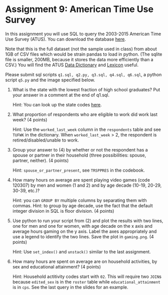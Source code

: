 # Assignment 9: American Time Use Survey
In this assignment you will use SQL to query the 2003-2015 American Time Use Survey (ATUS). You can download the database [here](https://uchicago.app.box.com/s/1yvi09mtje40ep21mf4vt3obm70fvsms).

Note that this is the full dataset (not the sample used in class) from about 1GB of CSV files which would be strain pandas to load in python. (The sqlite file is smaller, 200MB, because it stores the data more efficiently than a CSV.) You will find the ATUS [Data Dictionary](https://www.bls.gov/tus/atuscpscodebk16.pdf) and [Lexicon](https://www.bls.gov/tus/lexiconwex2016.pdf) useful.

Please submit sql scripts `q1.sql, q2.py, q3.sql, q4.sql, q6.sql`, a python script `q5.py` and the image specified below.

1. What is the state with the lowest fraction of high school graduates? Put your answer in a comment at the end of q1.sql.

    Hint: You can look up the state codes [here](https://www.census.gov/geo/reference/ansi_statetables.html).

2. What proportion of respondents who are eligible to work did work last week? (4 points)

    Hint: Use the `worked_last_week` column in the `respondents` table and see `TUFWK` in the dictionary. When `worked_last_week` > 2, the respondent is retired/disabled/unable to work.

3. Group your answer to (4) by whether or not the respondent has a spouse or partner in their household (three possibilities: spouse, partner, neither). (4 points)

    Hint: `spouse_or_partner_present`, see `TRSPPRES` in the codebook.

4. How many hours on average are spent playing video games (code 120307) by men and women (1 and 2) and by age decade (10-19, 20-29, 30-39, etc.)?

    Hint: you can `GROUP BY` multiple columns by separating them with commas.
    Hint: to group by age decade, use the fact that the default integer division in SQL is floor division. (4 points)
    
5. Use python to run your script from (2) and plot the results with two lines, one for men and one for women, with age decade on the x axis and average hours gaming on the y axis. Label the axes appropriately and use a legend to identify the two lines. Save the plot in `gaming.png`. (4 points)

    Hint: Use `set_index()` and `unstack()` similar to the last assignment.

6. How many hours are spent on average are on household activities, by sex and educational attainment? (4 points)

    Hint: Household actitivity codes start with `02`. This will require two `JOIN`s because `edited_sex` is in the `roster` table while `educational_attainment` is in `cps`. See the last query in the slides for an example.
